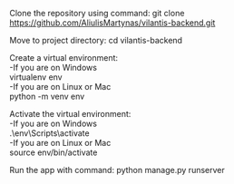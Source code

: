 Clone the repository using command: 
git clone https://github.com/AliulisMartynas/vilantis-backend.git

Move to project directory: 
cd vilantis-backend

Create a virtual environment:\
-If you are on Windows\
virtualenv env\
-If you are on Linux or Mac\
python -m venv env

Activate the virtual environment:\
-If you are on Windows\
.\env\Scripts\activate\
-If you are on Linux or Mac\
source env/bin/activate

Run the app with command:
python manage.py runserver
